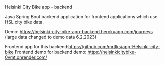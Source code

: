 Helsinki City Bike app - backend

Java Spring Boot backend application for frontend applications which use HSL city bike data.

Demo: https://helsinki-city-bike-app-backend.herokuapp.com/journeys
(large data changed to demo data 6.2.2023)

Frontend app for this backend:https://github.com/mrtlks/app-Helsinki-city-bike
Frontend demo for backend demo: https://helsinkicitybike-0vmt.onrender.com/



